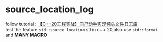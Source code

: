 # source_location_log

follow tutorial : [【C++20工程实战】自己动手实现纯头文件日志库](https://www.bilibili.com/video/av362529067)  
test the feature `std::source_location` stl in c++ 20,also use `std::format` and **MANY MACRO** 
